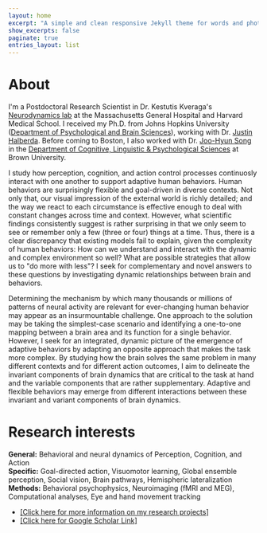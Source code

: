 ```yaml
---
layout: home
excerpt: "A simple and clean responsive Jekyll theme for words and photos."
show_excerpts: false
paginate: true
entries_layout: list
---
```

# About<br/>
I'm a Postdoctoral Research Scientist in Dr. Kestutis Kveraga's [Neurodynamics lab](http://www.kveragalab.org/index.html) at the Massachusetts General Hospital and Harvard Medical School. I received my Ph.D. from Johns Hopkins University ([Department of Psychological and Brain Sciences](https://pbs.jhu.edu/)), working with Dr. [Justin Halberda](http://www.halberdalab.net/). Before coming to Boston, I also worked with Dr. [Joo-Hyun Song](http://research.clps.brown.edu/songlab/) in the [Department of Cognitive, Linguistic & Psychological Sciences](https://www.brown.edu/academics/cognitive-linguistic-psychological-sciences/home) at Brown University.<br/>

I study how perception, cognition, and action control processes continuosly interact with one another to support adaptive human behaviors. Human behaviors are surprisingly flexible and goal-driven in diverse contexts. Not only that, our visual impression of the external world is richly detailed; and the way we react to each circumstance is effective enough to deal with constant changes across time and context. However, what scientific findings consistently suggest is rather surprising in that we only seem to see or remember only a few (three or four) things at a time. Thus, there is a clear discrepancy that existing models fail to explain, given the complexity of human behaviors: How can we understand and interact with the dynamic and complex environment so well? What are possible strategies that allow us to "do more with less"? I seek for complementary and novel answers to these questions by investigating dynamic relationships between brain and behaviors.<br/>

Determining the mechanism by which many thousands or millions of patterns of neural activity are relevant for ever-changing human behavior may appear as an insurmountable challenge. One approach to the solution may be taking the simplest-case scenario and identifying a one-to-one mapping between a brain area and its function for a single behavior. However, I seek for an integrated, dynamic picture of the emergence of adaptive behaviors by adapting an opposite approach that makes the task more complex. By studying how the brain solves the same problem in many different contexts and for different action outcomes, I aim to delineate the invariant components of brain dynamics that are critical to the task at hand and the variable components that are rather supplementary. Adaptive and flexible behaviors may emerge from different interactions between these invariant and variant components of brain dynamics.<br/>

# Research interests<br/>
**General:** Behavioral and neural dynamics of Perception, Cognition, and Action<br/>
**Specific:** Goal-directed action, Visuomotor learning, Global ensemble perception, Social vision, Brain pathways, Hemispheric lateralization<br/>
**Methods:** Behavioral psychophysics, Neuroimaging (fMRI and MEG), Computational analyses, Eye and hand movement tracking <br/>
* [[Click here for more information on my research projects]](https://heeyeon-im.github.io/projects/)
* [[Click here for Google Scholar Link]](https://scholar.google.com/citations?user=Zq3Z-ioAAAAJ&hl=en)
